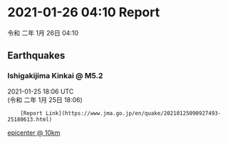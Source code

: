 # 2021-01-26 04:10 Report
令和 二年 1月 26日 04:10

## Earthquakes
### Ishigakijima Kinkai @ M5.2
2021-01-25 18:06 UTC  
        (令和 二年 1月 25日 18:06)
  
        [Report Link](https://www.jma.go.jp/en/quake/20210125090927493-25180613.html)  
[epicenter @ 10km](https://www.google.com/maps/place/23°18'00%22+123°36'00%22/@23.3,123.6,17z/data=!3m1!4b1!4m5!3m4!1s0x0:0x0!8m2!3d23.3!4d123.6)